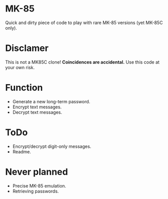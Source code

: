 # MK-85
Quick and dirty piece of code to play with rare MK-85 versions (yet MK-85C only).

# Disclamer
This is not a MK85C clone! **Coincidences are accidental.** Use this code at your own risk.

# Function
* Generate a new long-term password.
* Encrypt text messages.
* Decrypt text messages.

# ToDo
* Encrypt/decrypt digit-only messages.
* Readme.

# Never planned
* Precise MK-85 emulation.
* Retrieving passwords.

